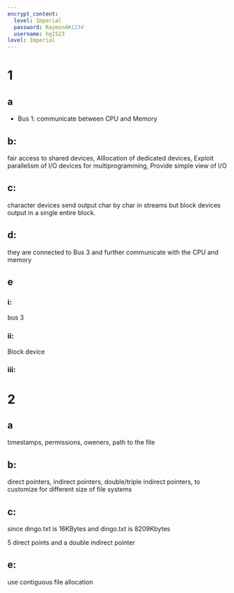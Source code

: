 ```yaml
---
encrypt_content:
  level: Imperial
  password: Raymond#1234
  username: hg1523
level: Imperial
---
```

# 1
## a
- Bus 1: communicate between CPU and Memory
## b:
fair access to shared devices, Alllocation of dedicated devices, Exploit parallelism of I/O devices for multiprogramming, Provide simple view of I/O

## c:
character devices send output char by char in streams but block devices output in a single entire block.

## d:
they are connected to Bus 3 and further communicate with the CPU and memory

## e
### i: 
bus 3

### ii:
Block device

### iii:

# 2
## a
timestamps, permissions, oweners, path to the file

## b:
direct pointers, indirect pointers, double/triple indirect pointers, to customize for different size of file systems

## c:

since dingo.txt is 16KBytes and dingo.txt is 8209Kbytes

5 direct points and a double indirect pointer

## e:
use contiguous file allocation